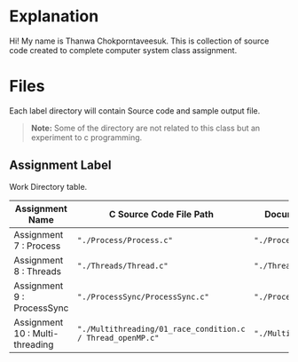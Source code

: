 
# Explanation

Hi! My name is Thanwa Chokporntaveesuk. This is collection of source code created to complete computer system class assignment.

# Files

Each label directory will contain Source code and sample output file.

>  **Note:** Some of the directory are not related to this class but an experiment to c programming.

## Assignment Label
  
Work Directory table.

|Assignment Name |C Source Code File Path |Documentation File Path | link |
|-----------------------|-------------------------------|-----------------------------|---|
|Assignment 7 : Process |`"./Process/Process.c"` |`"./Process/README.md"` |[Link](https://github.com/RyuChk/ComSysC/tree/main/Process)
|Assignment 8 : Threads |`"./Threads/Thread.c"` |`"./Threads/README.md"` |[Link](https://github.com/RyuChk/ComSysC/tree/main/Thread)
|Assignment 9 : ProcessSync |`"./ProcessSync/ProcessSync.c"` |`"./ProcessSync/README.md"` |[Link](https://github.com/RyuChk/ComSysC/tree/main/ProcessSync)
|Assignment 10 : Multi-threading|`"./Multithreading/01_race_condition.c / Thread_openMP.c"` |`"./Multithreading/README.md"` |[Link](https://github.com/RyuChk/ComSysC/tree/main/Multithreading) |